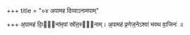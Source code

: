 +++
title = "०४ अपामह दिव्याऽनामपाम्"

+++
अ॒पामह॑ दि॒व्या᳡ना॑म॒पां स्रो॑त॒स्या᳡नाम्। अ॒पामह॑ प्र॒णेज॒नेऽश्वा॑ भवथ वा॒जिनः॑ ॥